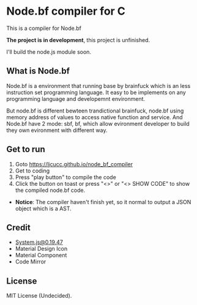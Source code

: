 # Node.bf compiler for C

This is a compiler for Node.bf

**The project is in development**, this project is unfinished.

I'll build the node.js module soon.

## What is Node.bf
Node.bf is a environment that running base by brainfuck which is an less instruction set programming language. It easy to be implements on any programming language and developemnt environment.

But node.bf is different bewteen trandictional brainfuck, node.bf using memory address of values to access native function and service. And Node.bf have 2 mode: sbf, bf, which allow evironment developer to build they own evironment with different way.

## Get to run
1. Goto https://ljcucc.github.io/node_bf_compiler
2. Get to coding
3. Press "play button" to compile the code
4. Click the button on toast or press "<>" or "<> SHOW CODE" to show the compiled node.bf code.

* **Notice**: The compiler haven't finish yet, so it normal to output a JSON object which is a AST.

## Credit
* System.js@0.19.47
* Material Design Icon
* Material Component
* Code Mirror

## License
MIT License (Undecided).
